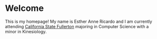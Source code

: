 # Welcome

This is my homepage! My name is Esther Anne Ricardo and I am currently attending [California State Fullerton](http://www.fullerton.edu/) majoring in Computer Science with a minor in Kinesiology.

##